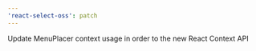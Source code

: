 ```yaml
---
'react-select-oss': patch
---
```


Update MenuPlacer context usage in order to the new React Context API

